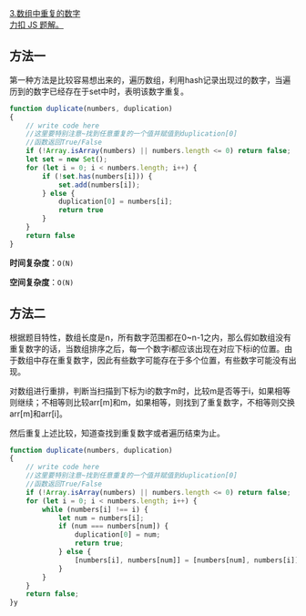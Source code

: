 [3.数组中重复的数字](https://www.nowcoder.com/practice/623a5ac0ea5b4e5f95552655361ae0a8?tpId=13&tqId=11203&tPage=1&rp=1&ru=/ta/coding-interviews&qru=/ta/coding-interviews/question-ranking)     
[力扣 JS 题解。](https://github.com/GuYueJiaJie/blog/blob/master/%E7%AE%97%E6%B3%95%E4%B8%8E%E6%95%B0%E6%8D%AE%E7%BB%93%E6%9E%84/README.md)    

## 方法一    

第一种方法是比较容易想出来的，遍历数组，利用hash记录出现过的数字，当遍历到的数字已经存在于set中时，表明该数字重复。  

```javascript
function duplicate(numbers, duplication)
{
    // write code here
    //这里要特别注意~找到任意重复的一个值并赋值到duplication[0]
    //函数返回True/False
    if (!Array.isArray(numbers) || numbers.length <= 0) return false;
    let set = new Set();
    for (let i = 0; i < numbers.length; i++) {
        if (!set.has(numbers[i])) {
            set.add(numbers[i]);
        } else {
            duplication[0] = numbers[i];
            return true
        }
    }
    return false
}
```

**时间复杂度**：`O(N)`    

**空间复杂度**：`O(N)`

## 方法二 

根据题目特性，数组长度是n，所有数字范围都在0~n-1之内，那么假如数组没有重复数字的话，当数组排序之后，每一个数字i都应该出现在对应下标i的位置。由于数组中存在重复数字，因此有些数字可能存在于多个位置，有些数字可能没有出现。   

对数组进行重排，判断当扫描到下标为i的数字m时，比较m是否等于i，如果相等则继续；不相等则比较arr[m]和m，如果相等，则找到了重复数字，不相等则交换arr[m]和arr[i]。  

然后重复上述比较，知道查找到重复数字或者遍历结束为止。


```javascript
function duplicate(numbers, duplication)
{
    // write code here
    //这里要特别注意~找到任意重复的一个值并赋值到duplication[0]
    //函数返回True/False
    if (!Array.isArray(numbers) || numbers.length <= 0) return false;
    for (let i = 0; i < numbers.length; i++) {
        while (numbers[i] !== i) {
            let num = numbers[i];
            if (num === numbers[num]) {
                duplication[0] = num;
                return true;
            } else {
                [numbers[i], numbers[num]] = [numbers[num], numbers[i]];
            }
        }
    }
    return false;
}y
```